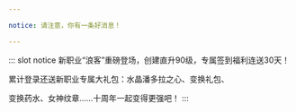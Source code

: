 ```yaml
---

notice: 请注意，你有一条好消息！

---
```


::: slot notice
新职业“浪客”重磅登场，创建直升90级，专属签到福利连送30天！

累计登录还送新职业专属大礼包：水晶潘多拉之心、变换礼包、

变换药水、女神纹章……十周年一起变得更强吧！
:::
